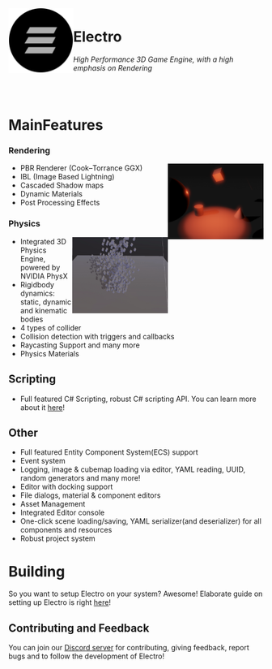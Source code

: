 <img align="left" src="Resources/Branding/MainBody.png" width="128px"/>

# Electro

*High Performance 3D Game Engine, with a high emphasis on Rendering*

<br/>
<br/>

# MainFeatures

### Rendering

<img align="right" src="Resources/Bloom.png" width="189px"/>

- PBR Renderer (Cook–Torrance GGX)
- IBL (Image Based Lightning)
- Cascaded Shadow maps
- Dynamic Materials
- Post Processing Effects

### Physics

<img align="right" src="Resources/PhysicsDemo.gif" width="189" height="150px" />

- Integrated 3D Physics Engine, powered by NVIDIA PhysX
- Rigidbody dynamics: static, dynamic and kinematic bodies
- 4 types of collider  
- Collision detection with triggers and callbacks
- Raycasting Support and many more
- Physics Materials

## Scripting

- Full featured C# Scripting, robust C# scripting API. You can learn more about it [here](Resources/Docs/CSharpScriptSystem.md)!

## Other

- Full featured Entity Component System(ECS) support
- Event system
- Logging, image & cubemap loading via editor, YAML reading, UUID, random generators and many more!
- Editor with docking support
- File dialogs, material & component editors
- Asset Management
- Integrated Editor console
- One-click scene loading/saving, YAML serializer(and deserializer) for all components and resources
- Robust project system

# Building

So you want to setup Electro on your system? Awesome! Elaborate guide on setting up Electro is right [here](Resources/Docs/Setup.md)!

## Contributing and Feedback

You can join our [Discord server](https://discord.gg/Tmp9TEBWwc) for contributing, giving feedback, report bugs and to follow the development of Electro!
